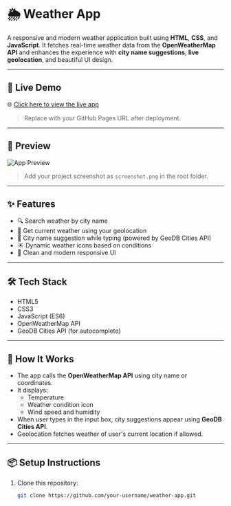 # 🌦️ Weather App

A responsive and modern weather application built using **HTML**, **CSS**, and **JavaScript**. It fetches real-time weather data from the **OpenWeatherMap API** and enhances the experience with **city name suggestions**, **live geolocation**, and beautiful UI design.

---

## 🚀 Live Demo

🌐 [Click here to view the live app](https://your-username.github.io/weather-app/)  
> Replace with your GitHub Pages URL after deployment.

---

## 📸 Preview

![App Preview](./screenshot.png)
> Add your project screenshot as `screenshot.png` in the root folder.

---

## ✨ Features

- 🔍 Search weather by city name
- 📍 Get current weather using your geolocation
- 🌆 City name suggestion while typing (powered by GeoDB Cities API)
- ☀️ Dynamic weather icons based on conditions
- 🎨 Clean and modern responsive UI

---

## 🛠️ Tech Stack

- HTML5  
- CSS3  
- JavaScript (ES6)  
- OpenWeatherMap API  
- GeoDB Cities API (for autocomplete)

---

## 🧠 How It Works

- The app calls the **OpenWeatherMap API** using city name or coordinates.
- It displays:
  - Temperature
  - Weather condition icon
  - Wind speed and humidity
- When user types in the input box, city suggestions appear using **GeoDB Cities API**.
- Geolocation fetches weather of user's current location if allowed.

---

## 📦 Setup Instructions

1. Clone this repository:
   ```bash
   git clone https://github.com/your-username/weather-app.git
